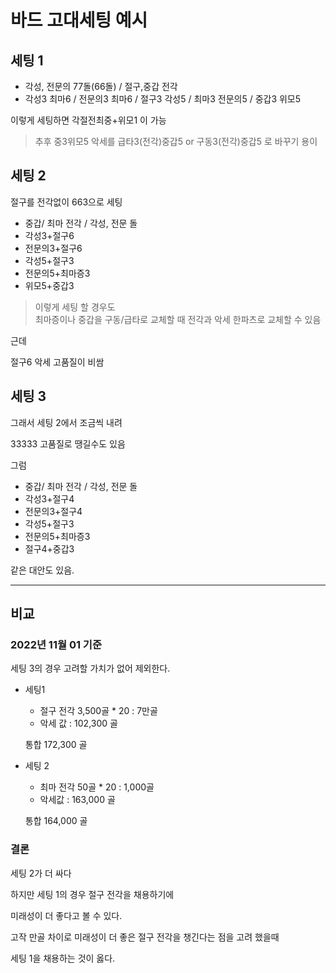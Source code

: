 # 바드 고대세팅 예시

## 세팅 1

- 각성, 전문의 77돌(66돌) / 절구,중갑 전각
- 각성3 최마6 / 전문의3 최마6 / 절구3 각성5 / 최마3 전문의5 / 중갑3 위모5

이렇게 세팅하면 각절전최중+위모1 이 가능

> 추후 중3위모5 악세를 급타3(전각)중갑5 or 구동3(전각)중갑5 로 바꾸기 용이

## 세팅 2

절구를 전각없이 663으로 세팅

- 중갑/ 최마 전각 / 각성, 전문 돌
- 각성3+절구6
- 전문의3+절구6
- 각성5+절구3
- 전문의5+최마증3
- 위모5+중갑3

> 이렇게 세팅 할 경우도 <br>
> 최마증이나 중갑을 구동/급타로 교체할 때 전각과 악세 한파츠로 교체할 수 있음

근데

절구6 악세 고품질이 비쌈

## 세팅 3

그래서 세팅 2에서 조금씩 내려

33333 고품질로 땡길수도 있음

그럼

- 중갑/ 최마 전각 / 각성, 전문 돌
- 각성3+절구4
- 전문의3+절구4
- 각성5+절구3
- 전문의5+최마증3
- 절구4+중갑3

같은 대안도 있음.

---

## 비교

### 2022년 11월 01 기준

세팅 3의 경우 고려할 가치가 없어 제외한다.

- 세팅1

  - 절구 전각 3,500골 \* 20 : 7만골
  - 악세 값 : 102,300 골

  통합 172,300 골

- 세팅 2

  - 최마 전각 50골 \* 20 : 1,000골
  - 악세값 : 163,000 골

  통합 164,000 골

### 결론

세팅 2가 더 싸다

하지만 세팅 1의 경우 절구 전각을 채용하기에

미래성이 더 좋다고 볼 수 있다.

고작 만골 차이로 미래성이 더 좋은 절구 전각을 챙긴다는 점을 고려 했을때

세팅 1을 채용하는 것이 옳다.
